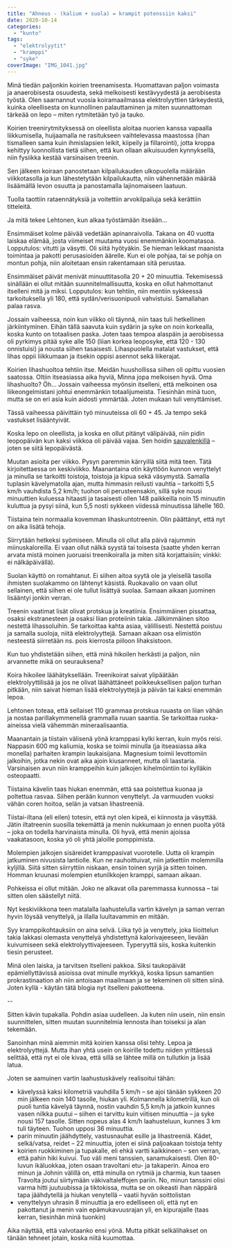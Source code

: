 ```yaml
---
title: "Ahneus - (kalium + suola) = krampit potenssiin kaksi"
date: 2020-10-14
categories: 
  - "kunto"
tags: 
  - "elektrolyytit"
  - "kramppi"
  - "syke"
coverImage: "IMG_1041.jpg"
---
```


Minä tiedän paljonkin koirien treenamisesta. Huomattavan paljon voimasta ja anaerobisesta osuudesta, sekä melkoisesti kestävyydestä ja aerobisesta työstä. Olen saarnannut vuosia koiramaailmassa elektrolyyttien tärkeydestä, kuinka oleellisesta on kunnollinen palauttaminen ja miten suunnattoman tärkeää on lepo – miten rytmitetään työ ja tauko.

<!--more-->

Koirien treenirytmityksessä on oleellista aloitaa nuorien kanssa vapaalla liikkumisella, huijaamalla ne rasitukseen vaihtelevassa maastossa (ihan tismalleen sama kuin ihmislapsien leikit, kiipeily ja fillarointi), jotta kroppa kehittyy luonnollista tietä siihen, että kun ollaan aikuisuuden kynnyksellä, niin fysiikka kestää varsinaisen treenin.

Sen jälkeen koiraan panostetaan kilpailukauden ulkopuolella määrään viikkotasolla ja kun lähestetytään kilpailukautta, niin vähennetään määrää lisäämällä levon osuutta ja panostamalla lajinomaiseen laatuun.

Tuolla taottiin rataennätyksiä ja voitettiin arvokilpailuja sekä kerättiin titteleitä.

Ja mitä tekee Lehtonen, kun alkaa työstämään itseään…

Ensimmäiset kolme päivää vedetään apinanraivolla. Takana on 40 vuotta laiskaa elämää, josta viimeiset muutama vuosi enemmänkin koomatasoa. Lopputulos: vitutti ja väsytti. Oli siitä hyötyäkin. Se hieman leikkast maanista toimintaa ja pakotti perusasioiden äärelle. Kun ei ole pohjaa, tai se pohja on montun pohja, niin aloitetaan ensin rakentamaan sitä perustaa.

Ensimmäiset päivät menivät minuuttitasolla 20 + 20 minuuttia. Tekemisessä sinällään ei ollut mitään suunnitelmallisuutta, koska en ollut hahmottanut itselleni mitä ja miksi. Lopputulos: kun tehtiin, niin mentiin sykkeessä tarkoituksella yli 180, että sydän/verisuonipuoli vahvistuisi. Samallahan palaa rasva.

Jossain vaiheessa, noin kun viikko oli täynnä, niin taas tuli hetkellinen järkiintyminen. Eihän tällä saavuta kuin sydärin ja syke on noin korkealla, koska kunto on totaalisen paska. Joten taas tempoa alaspäin ja aerobisessa oli pyrkimys pitää syke alle 150 (liian korkea leoposyke, että 120 - 130 onnistuisi) ja nousta siihen tasaisesti. Lihaspuolella matalat vastukset, että lihas oppii liikkumaan ja itsekin oppisi asennot sekä liikerajat.

Koirien lihashuoltoa tehtiin itse. Meidän huushollissa siihen oli opittu vuosien saatossa. Oltiin itseasiassa aika hyviä, Minna jopa melkoisen hyvä. Oma lihashuolto? Öh… Jossain vaiheessa myönsin itselleni, että melkoinen osa liikeongelmistani johtui enemmänkin totaalijumeista. Tiesinhän minä tuon, mutta se on eri asia kuin aidosti ymmärtää. Joten mukaan tuli venyttämiset.

Tässä vaiheessa päivittäin työ minuuteissa oli 60 + 45. Ja tempo sekä vastukset lisääntyivät.

Koska lepo on oleellista, ja koska en ollut pitänyt välipäivää, niin pidin leopopäivän kun kaksi viikkoa oli päivää vajaa. Sen hoidin [sauvalenkillä](https://jagster.eksis.one/uudet-kavelysauvat-ja-hieman-yli-2-viikkoa/) – joten se siitä lepopäivästä.

Muutan asioita per viikko. Pysyn paremmin kärryillä siitä mitä teen. Tätä kirjoitettaessa on keskiviikko. Maanantaina otin käyttöön kunnon venyttelyt ja minulla se tarkoitti toistoja, toistoja ja kipua sekä väsymystä. Samalla tuplasin kävelymatolla ajan, mutta himmasin reilusti vauhtia – tarkoitti 5,5 km/h vauhdista 5,2 km/h; tuohon oli perusteensakin, sillä syke nousi minuuttien kuluessa hitaasti ja tasaisesti ollen 148 paikkeilla noin 15 minuutin kuluttua ja pysyi siinä, kun 5,5 nosti sykkeen viidessä minuutissa lähelle 160.

Tiistaina tein normaalia kovemman lihaskuntotreenin. Olin päättänyt, että nyt on aika lisätä tehoja.

Siirrytään hetkeksi syömiseen. Minulla oli ollut alla päivä rajummin miinuskaloreilla. Ei vaan ollut nälkä syystä tai toisesta (saatte yhden kerran arvata mistä moinen juoruaisi treenikoiralla ja miten sitä korjattaisiin; vinkki: ei nälkäpäivällä).

Suolan käyttö on romahtanut. Ei siihen aitoa syytä ole ja yleisellä tasolla ihmisten suolakammo on lähtenyt käsistä. Ruokavalio on vaan ollut sellainen, että siihen ei ole tullut lisättyä suolaa. Samaan aikaan juominen lisääntyi jonkin verran.

Treenin vaatimat lisät olivat protskua ja kreatiinia. Ensimmäinen pissattaa, osaksi ekstranesteen ja osaksi liian proteiinin takia. Jälkimmäinen sitoo nestettä lihassoluihin. Se tarkoittaa kahta asiaa, välillisesti. Nestettä poistuu ja samalla suoloja, niitä elektrolyyttejä. Samaan aikaan osa elimistön nesteestä siirretään ns. pois kierrosta piiloon lihaksistoon.

Kun tuo yhdistetään siihen, että minä hikoilen herkästi ja paljon, niin arvannette mikä on seurauksena?

Koira hikoilee läähätyksellään. Treenikoirat saivat ylipäätään elektrolyyttilisää ja jos ne olivat läähättäneet poikkeuksellisen paljon turhan pitkään, niin saivat hieman lisää elektrolyyttejä ja päivän tai kaksi enemmän lepoa.

Lehtonen toteaa, että sellaiset 110 grammaa protskua ruuasta on liian vähän ja nostaa parillakymmenellä grammalla ruuan saantia. Se tarkoittaa ruoka-aineissa vielä vähemmän mineraalisaantia.

Maanantain ja tiistain välisenä yönä kramppasi kylki kerran, kuin myös reisi. Nappasin 600 mg kaliumia, koska se toimii minulla (ja itseasiassa aika monella) parhaiten krampin laukaisijana. Magnesium toimii levottomiin jalkoihin, jotka nekin ovat aika ajoin kiusanneet, mutta oli laastaria. Varsinaisen avun niin kramppeihin kuin jalkojen kihelmöintiin toi kylläkin osteopaatti.

Tiistaina kävelin taas hiukan enemmän, että saa poistettua kuonaa ja poltettua rasvaa. Siihen perään kunnon venyttelyt. Ja varmuuden vuoksi vähän coren hoitoa, selän ja vatsan lihastreeniä.

Tiistai-iltana (eli eilen) totesin, että nyt olen kipeä, ei kiinnosta ja väsyttää. Jätin iltatreenin suosilla tekemättä ja menin nukkumaan jo ennen puolta yötä – joka on todella harvinaista minulla. Oli hyvä, että menin ajoissa vaakatasoon, koska yö oli yhtä jaloille pomppimista.

Molempien jalkojen sisäreidet kramppasivat vuorotelle. Uutta oli krampin jatkuminen nivusista lantiolle. Kun ne rauhoittuivat, niin jatkettiin molemmilla kyljillä. Siitä sitten siirryttiin niskaan, ensin toinen syrjä ja sitten toinen. Homman kruunasi molempien etunilkkojen kramppi, samaan aikaan.

Pohkeissa ei ollut mitään. Joko ne alkavat olla paremmassa kunnossa – tai sitten olen säästellyt niitä.

Nyt keskiviikkona teen matalalla laahustelulla vartin kävelyn ja saman verran hyvin löysää venyttelyä, ja illalla luultavammin en mitään.

Syy kramppikohtauksiin on aina selvä. Liika työ ja venyttely, joka liioittelun takia lakkasi olemasta venyttelyä yhdistettynä kalorivajeeseen, lievään kuivumiseen sekä elektrolyyttivajeeseen. Typeryyttä siis, koska kuitenkin tiesin perusteet.

Minä olen laiska, ja tarvitsen itselleni pakkoa. Siksi taukopäivät epämiellyttävissä asioissa ovat minulle myrkkyä, koska lipsun samantien prokrastinaation ah niin antoisaan maailmaan ja se tekeminen oli sitten siinä. Joten kyllä - käytän tätä blogia nyt itselleni pakotteena.

\--

Sitten kävin tupakalla. Pohdin asiaa uudelleen. Ja kuten niin usein, niin ensin suunnittelen, sitten muutan suunnitelmia lennosta ihan toiseksi ja alan tekemään.

Sanoinhan minä aiemmin mitä koirien kanssa olisi tehty. Lepoa ja elektrolyyttejä. Mutta ihan yhtä usein on koirille todettu niiden yrittäessä selittää, että nyt ei ole kivaa, että sillä se lähtee millä on tullutkin ja lisää latua.

Joten se aamuinen vartin laahustuskävely realisoitui tähän:

- kävelyssä kaksi kilometriä vauhdilla 5 km/h – se ajoi tänään sykkeen 20 min jälkeen noin 140 tasolle, hiukan yli. Kolmannella kilometrillä, kun oli puoli tuntia kävelyä täynnä, nostin vauhdin 5,5 km/h ja jatkoin kunnes vasen nilkka puutui – siihen ei tarvittu kuin viitisen minuuttia – ja syke nousi 157 tasolle. Sitten nopeus alas 4 km/h laahusteluun, kunnes 3 km tuli täyteen. Tuohon upposi 36 minuuttia.
- parin minuutin jäähdyttely, vastusnauhat esille ja lihastreeniä. Kädet, selkä/vatsa, reidet – 22 minuuttia, joten ei siinä paljoakaan toistoja tehty
- koirien ruokkiminen ja tupakalle, eli ehkä vartti kaikkineen – sen verran, että pahin hiki kuivui. Tuo väli meni tanssien, sanamukaisesti. Olen 80-luvun ikäluokkaa, joten osaan travoltani etu- ja takaperin. Ainoa ero minun ja Johnin välillä on, että minulla on rytmiä ja charmia, kun taasen Travolta joutui siirtymään väkivaltaleffojen pariin. No, minun tanssini olisi varma hitti juutuubissa ja tiktokissa, mutta se on oikeasti ihan näppärä tapa jäähdytellä ja hiukan venytellä – vaatii hyvän soittolistan
- venyttelyyn uhrasin 8 minuuttia ja ero edelliseen oli, että nyt en pakottanut ja menin vain epämukavuusrajan yli, en kipurajalle (taas kerran, tiesinhän minä tuonkin)

Aika näyttää, että valvotaanko ensi yönä. Mutta pitkät selkälihakset on tänään tehneet jotain, koska niitä kuumottaa.
